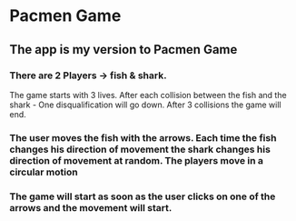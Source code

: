 # Pacmen Game

## The app is my version to Pacmen Game
### There are 2 Players -> fish & shark. 
The game starts with 3 lives. After each collision between the fish and the shark - One disqualification will go down. After 3 collisions the game will end.
### The user moves the fish with the arrows. Each time the fish changes his direction of movement the shark changes his direction of movement at random. The players move in a circular motion
### The game will start as soon as the user clicks on one of the arrows and the movement will start.
